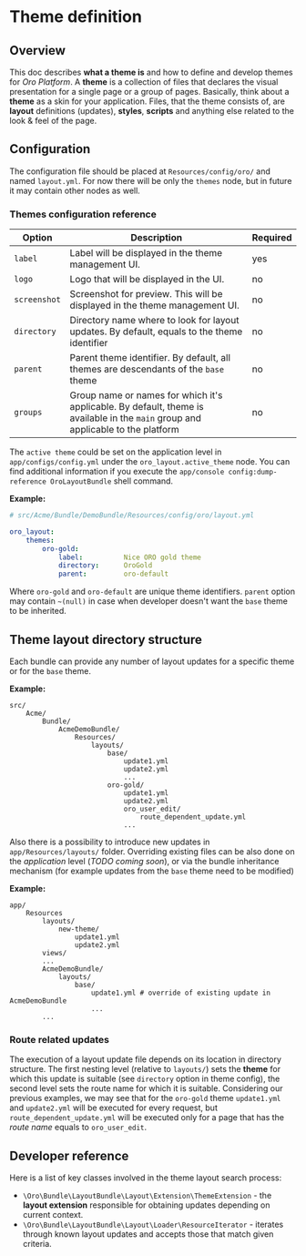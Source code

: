 # Theme definition

## Overview

This doc describes **what a theme is** and how to define and develop themes for *Oro Platform*.
A **theme** is a collection of files that declares the visual presentation for a single page or a group of pages.
Basically, think about a **theme** as a skin for your application. Files, that the theme consists of, are **layout**
definitions (updates), **styles**, **scripts** and anything else related to the look & feel of the page.

## Configuration

The configuration file should be placed at `Resources/config/oro/` and named `layout.yml`.
For now there will be only the `themes` node, but in future it may contain other nodes as well.

### Themes configuration reference

| Option | Description | Required |
|------- |-------------|----------|
| `label` | Label will be displayed in the theme management UI. | yes |
| `logo` | Logo that will be displayed in the UI. | no |
| `screenshot` | Screenshot for preview. This will be displayed in the theme management UI. | no |
| `directory` | Directory name where to look for layout updates. By default, equals to the theme identifier | no |
| `parent` | Parent theme identifier. By default, all themes are descendants of the `base` theme | no |
| `groups` | Group name or names for which it's applicable. By default, theme is available in the `main` group and applicable to the platform  | no |

The `active theme` could be set on the application level in `app/configs/config.yml` under the `oro_layout.active_theme` node.
You can find additional information if you execute the `app/console config:dump-reference OroLayoutBundle` shell command.

**Example:**
```yml
# src/Acme/Bundle/DemoBundle/Resources/config/oro/layout.yml

oro_layout:
    themes:
        oro-gold:
            label:          Nice ORO gold theme
            directory:      OroGold
            parent:         oro-default
```

Where `oro-gold` and `oro-default` are unique theme identifiers. `parent` option may contain `~(null)` in case when
developer doesn't want the `base` theme to be inherited.

## Theme layout directory structure

Each bundle can provide any number of layout updates for a specific theme or for the `base` theme.
 
**Example:**
```
src/
    Acme/
        Bundle/
            AcmeDemoBundle/
                Resources/
                    layouts/
                        base/
                            update1.yml
                            update2.yml
                            ...
                        oro-gold/
                            update1.yml
                            update2.yml
                            oro_user_edit/
                                route_dependent_update.yml
                            ...
```
Also there is a possibility to introduce new updates in `app/Resources/layouts/` folder. Overriding existing files
can be also done on the *application* level (*TODO coming soon*), or via the bundle inheritance mechanism (for example updates from the `base` theme need to be modified)

**Example:**
```
app/
    Resources
        layouts/
            new-theme/
                update1.yml
                update2.yml
        views/
        ...
        AcmeDemoBundle/
            layouts/
                base/
                    update1.yml # override of existing update in AcmeDemoBundle
                    ...
        ...
```

### Route related updates

The execution of a layout update file depends on its location in directory structure. The first nesting level (relative to `layouts/`)
sets the **theme** for which this update is suitable (see `directory` option in theme config), the second level sets the route name
for which it is suitable. Considering our previous examples, we may see that for the `oro-gold` theme `update1.yml` and `update2.yml` will be
executed for every request, but `route_dependent_update.yml` will be executed only for a page that has the *route name* equals to `oro_user_edit`.


Developer reference
-------------------

Here is a list of key classes involved in the theme layout search process:

 - `\Oro\Bundle\LayoutBundle\Layout\Extension\ThemeExtension` - the **layout extension** responsible for obtaining
    updates depending on current context.
 - `\Oro\Bundle\LayoutBundle\Layout\Loader\ResourceIterator` - iterates through known layout updates and accepts those
    that match given criteria.
